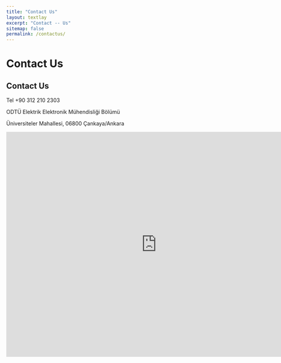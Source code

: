```yaml
---
title: "Contact Us"
layout: textlay
excerpt: "Contact -- Us"
sitemap: false
permalink: /contactus/
---
```



# Contact Us

## Contact Us

Tel +90 312 210 2303

ODTÜ Elektrik Elektronik Mühendisliği Bölümü

Üniversiteler Mahallesi, 06800 Çankaya/Ankara

<iframe src="https://www.google.com/maps/embed?pb=!1m14!1m8!1m3!1d12245.052996670824!2d32.781637!3d39.890738!3m2!1i1024!2i768!4f13.1!3m3!1m2!1s0x14d3463f6a58414b%3A0xd0e7c37ef1b4a91d!2zT0RUw5wgRWxla3RyaWsgRWxla3Ryb25payBNw7xoZW5kaXNsacSfaSBCw7Zsw7xtw7w!5e0!3m2!1str!2str!4v1574771760926!5m2!1str!2str" width="800" height="600" frameborder="0" style="border:0;" allowfullscreen=""></iframe>
